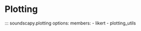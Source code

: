 # Plotting

::: soundscapy.plotting
    options:
        members:
        - likert
        - plotting_utils
